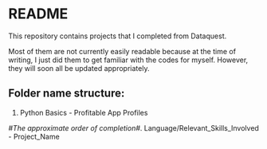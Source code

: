# README

This repository contains projects that I completed from Dataquest. 

Most of them are not currently easily readable because at the time of writing, I just did them to get familiar with the codes for myself. 
However, they will soon all be updated appropriately.

## Folder name structure: 

1. Python Basics - Profitable App Profiles

*#The approximate order of completion#*. Language/Relevant_Skills_Involved - Project_Name 
